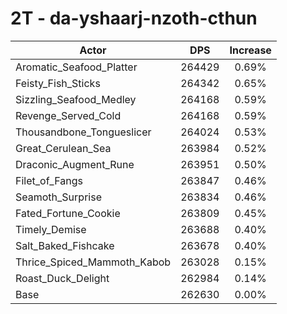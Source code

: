 # 2T - da-yshaarj-nzoth-cthun
| Actor | DPS | Increase |
|---|:---:|:---:|
|Aromatic_Seafood_Platter|264429|0.69%|
|Feisty_Fish_Sticks|264342|0.65%|
|Sizzling_Seafood_Medley|264168|0.59%|
|Revenge_Served_Cold|264168|0.59%|
|Thousandbone_Tongueslicer|264024|0.53%|
|Great_Cerulean_Sea|263984|0.52%|
|Draconic_Augment_Rune|263951|0.50%|
|Filet_of_Fangs|263847|0.46%|
|Seamoth_Surprise|263834|0.46%|
|Fated_Fortune_Cookie|263809|0.45%|
|Timely_Demise|263688|0.40%|
|Salt_Baked_Fishcake|263678|0.40%|
|Thrice_Spiced_Mammoth_Kabob|263028|0.15%|
|Roast_Duck_Delight|262984|0.14%|
|Base|262630|0.00%|
